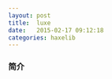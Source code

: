 ```yaml
---
layout: post
title:  luxe
date:	2015-02-17 09:12:18
categories: haxelib
---
```



### 简介


<!-- more -->



